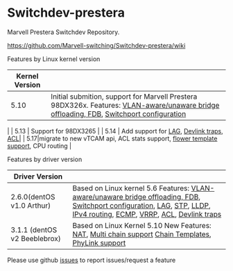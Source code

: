 # Switchdev-prestera
Marvell Prestera Switchdev Repository. 

https://github.com/Marvell-switching/Switchdev-prestera/wiki

Features by Linux kernel version

| Kernel Version ||
| ------------- | ------------- |
| 5.10 | Initial submition, support for Marvell Prestera 98DX326x. Features: [VLAN-aware/unaware bridge offloading, FDB](https://github.com/Marvell-switching/switchdev-prestera/wiki/bridge-and-vlan), [Switchport configuration](https://github.com/Marvell-switching/switchdev-prestera/wiki/switch-port-configuration)
  |
| 5.13 | Support for 98DX3265 |
| 5.14 | Add support for [LAG](https://github.com/Marvell-switching/switchdev-prestera/wiki/link-aggregation-(lag)), [Devlink traps](https://github.com/Marvell-switching/switchdev-prestera/wiki/Devlink), [ACL](https://github.com/Marvell-switching/switchdev-prestera/wiki/ACL)|
| 5.17|migrate to new vTCAM api, ACL stats support, [flower template support](https://github.com/Marvell-switching/switchdev-prestera/wiki/Chain-Support#chain-template-support), CPU routing |

Features by driver version


| Driver Version ||
| ------------- | ------------- |
| 2.6.0(dentOS v1.0 Arthur) |  Based on Linux kernel 5.6    Features: [VLAN-aware/unaware bridge offloading, FDB](https://github.com/Marvell-switching/switchdev-prestera/wiki/bridge-and-vlan), [Switchport configuration](https://github.com/Marvell-switching/switchdev-prestera/wiki/switch-port-configuration), [LAG](https://github.com/Marvell-switching/switchdev-prestera/wiki/link-aggregation-(lag)), [STP](https://github.com/Marvell-switching/switchdev-prestera/wiki/STP-Configuration), [LLDP](https://github.com/Marvell-switching/switchdev-prestera/wiki/link-layer-discovery-protocol-(lldp)), [IPv4 routing](https://github.com/Marvell-switching/switchdev-prestera/wiki/static-route), [ECMP](https://github.com/Marvell-switching/switchdev-prestera/wiki/equal-cost-multi-path-(ecmp)), [VRRP](https://github.com/Marvell-switching/switchdev-prestera/wiki/virtual-router-redundancy-protocol-(vrrp)), [ACL](https://github.com/Marvell-switching/switchdev-prestera/wiki/ACL), [Devlink traps](https://github.com/Marvell-switching/switchdev-prestera/wiki/Devlink)|
| 3.1.1  (dentOS v2 Beeblebrox) | Based on Linux Kernel 5.10  New Features: [NAT](https://github.com/Marvell-switching/switchdev-prestera/wiki/NAT-overview), [Multi chain support](https://github.com/Marvell-switching/switchdev-prestera/wiki/Chain-Support) [Chain Templates](https://github.com/Marvell-switching/switchdev-prestera/wiki/Chain-Support#chain-template-support), [PhyLink support](https://www.kernel.org/doc/html/latest/networking/sfp-phylink.html) |

Please use github [issues](https://github.com/Marvell-switching/switchdev-prestera/issues) to report issues/request a feature